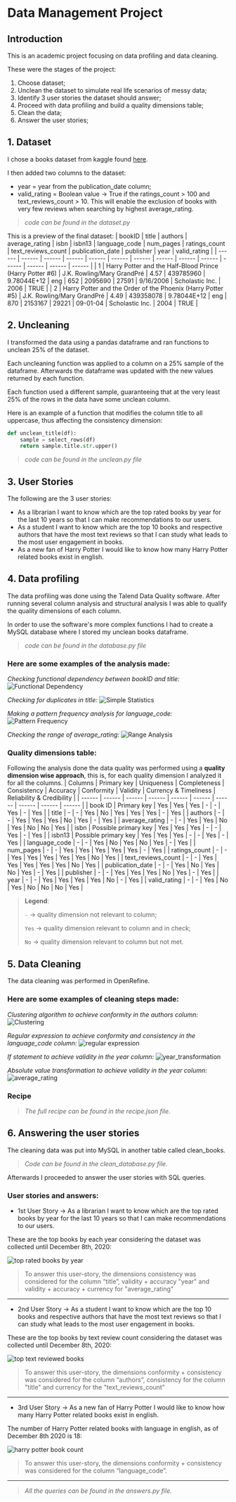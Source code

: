 # Data Management Project

## Introduction

This is an academic project focusing on data profiling and data cleaning.

These were the stages of the project:
1. Choose dataset;
2. Unclean the dataset to simulate real life scenarios of messy data;
3. Identify 3 user stories the dataset should answer;
4. Proceed with data profiling and build a quality dimensions table;
5. Clean the data;
6. Answer the user stories;

## 1. Dataset

I chose a books dataset from kaggle found [here][kaggle].

I then added two columns to the dataset:
- year = year from the publication_date column;
- valid_rating = Boolean value &#8594; True if the ratings_count > 100 and text_reviews_count > 10. This will enable the exclusion of books with very few reviews when searching by highest average_rating.

> *code can be found in the dataset.py*

This is a preview of the final dataset:
| bookID | title | authors | average_rating | isbn | isbn13 | language_code | num_pages | ratings_count | text_reviews_count | publication_date | publisher | year | valid_rating |
| ------ | ------ | ------ | ------ | ------ | ------ | ------ | ------ | ------ | ------ | ------ | ------ | ------ | ------ |
| 1	| Harry Potter and the Half-Blood Prince (Harry Potter  #6)	| J.K. Rowling/Mary GrandPré |	4.57 | 439785960 |	9.78044E+12 | eng |	652	| 2095690 |	27591 |	9/16/2006 |	Scholastic Inc. | 2006 | TRUE |
| 2 | Harry Potter and the Order of the Phoenix (Harry Potter  #5) | J.K. Rowling/Mary GrandPré | 4.49 | 439358078 | 9.78044E+12 | eng |	870 | 2153167 |	29221 |	09-01-04 | Scholastic Inc. | 2004 | TRUE |

## 2. Uncleaning 

I transformed the data using a pandas dataframe and ran functions to unclean 25% of the dataset.

Each uncleaning function was applied to a column on a 25% sample of the dataframe. Afterwards the dataframe was updated with the new values returned by each function.

Each function used a different sample, guaranteeing that at the very least 25% of the rows in the data have some unclean column.

Here is an example of a function that modifies the column title to all uppercase, thus affecting the consistency dimension:

```python
def unclean_title(df):
    sample = select_rows(df)
    return sample.title.str.upper()
```

> *code can be found in the unclean.py file*

## 3. User Stories

The following are the 3 user stories:
- As a librarian I want to know which are the top rated books by year for the last 10 years so that I can make recommendations to our users.
- As a student I want to know which are the top 10 books and respective authors that have the most text reviews so that I can study what leads to the most user engagement in books.
- As a new fan of Harry Potter I would like to know how many Harry Potter related books exist in english.


## 4. Data profiling

The data profiling was done using the Talend Data Quality software. After running several column analysis and structural analysis I was able to qualify the quality dimensions of each column.

In order to use the software's more complex functions I had to create a MySQL database where I stored my unclean books dataframe.

> *code can be found in the database.py file*

### Here are some examples of the analysis made:

*Checking functional dependency between bookID and title:*
![Functional Dependency]

*Checking for duplicates in title:*
![Simple Statistics]

*Making a pattern frequency analysis for language_code:*
![Pattern Frequency]

*Checking the range of average_rating:*
![Range Analysis]

### Quality dimensions table:
Following the analysis done the data quality was performed using a **quality dimension wise approach**, this is, for each quality dimension I analyzed it for all the columns.
| Columns | Primary key | Uniqueness | Completeness | Consistency | Accuracy | Conformity | Validity | Currency & Timeliness | Reliability & Credibility |
| ------ | ------ | ------ | ------ | ------ | ------ | ------ | ------ | ------ | ------ |
| book ID | Primary key | Yes | Yes | Yes | - | - | Yes | - | Yes |
| title | - | - | Yes | No | Yes | Yes | Yes | - | Yes |
| authors | - | - | Yes | Yes | Yes | No | Yes | - | Yes |
| average_rating | - | - | Yes | Yes | No | Yes | No | No | Yes |
| isbn | Possible primary key | Yes | Yes | Yes | - | - | Yes | - | Yes |
| isbn13 | Possible primary key | Yes | Yes | Yes | - | - | Yes | - | Yes |
| language_code | - | - | Yes | No | Yes | No | Yes | - | Yes |
| num_pages | - | - | Yes | Yes | Yes | Yes | Yes | - | Yes |
| ratings_count | - | - | Yes | Yes | Yes | Yes | Yes | No | Yes |
| text_reviews_count | - | - | Yes | Yes | Yes | Yes | Yes | No | Yes |
| publication_date | - | - | Yes | No | Yes | No | Yes | - | Yes |
| publisher | - | - | Yes | Yes | Yes | No | Yes | - | Yes |
| year | - | - | Yes | Yes | Yes | Yes | No | - | Yes |
| valid_rating | - | - | Yes | No | Yes | No | No | No | Yes |
> **Legend**:
>
> `-` &#8594; quality dimension not relevant to column;
>
> `Yes` &#8594; quality dimension relevant to column and in check;
>
> `No` &#8594; quality dimension relevant to column but not met.

## 5. Data Cleaning

The data cleaning was performed in OpenRefine.

### Here are some examples of cleaning steps made:

*Clustering algorithm to achieve conformity in the authors column:*
![Clustering]

*Regular expression to achieve conformity and consistency in the language_code column:*
![regular expression]

*If statement to achieve validity in the year column:*
![year_transformation]

*Absolute value transformation to achieve validity in the year column:*
![average_rating]

### Recipe

> *The full recipe can be found in the recipe.json file.* 

## 6. Answering the user stories

The cleaning data was put into MySQL in another table called clean_books.

> *Code can be found in the clean_database.py file.* 

Afterwards I proceeded to answer the user stories with SQL queries.

### User stories and answers:

- 1st User Story &#8594; As a librarian I want to know which are the top rated books by year for the last 10 years so that I can make recommendations to our users.

These are the top books by each year considering the dataset was collected until December 8th, 2020:

![top rated books by year]

>To answer this user-story, the dimensions consistency was considered for the column “title”, validity + accuracy "year" and validity + accuracy + currency for "average_rating"

---

- 2nd User Story &#8594; As a student I want to know which are the top 10 books and respective authors that have the most text reviews so that I can study what leads to the most user engagement in books.

These are the top books by text review count considering the dataset was collected until December 8th, 2020:

![top text reviewed books]

>To answer this user-story, the dimensions conformity + consistency was considered for the column “authors”, consistency for the column "title" and currency for the "text_reviews_count"

---

- 3rd User Story &#8594; As a new fan of Harry Potter I would like to know how many Harry Potter related books exist in english.

The number of Harry Potter related books with language in english, as of December 8th 2020 is 18:

![harry potter book count]

>To answer this user-story, the dimensions conformity + consistency was considered for the column “language_code”.

---

> *All the queries can be found in the answers.py file.* 

[//]: # (These are reference links they get stripped out when the markdown processor does its job)

   [OpenRefine Permalink]: <http://127.0.0.1:3333/project?project=1706991223211&ui=%7B%22facets%22%3A%5B%5D%7D>
   [kaggle]: <https://www.kaggle.com/jealousleopard/goodreadsbooks>
   [google search]: <https://www.google.de/search?q=isbn%3A+0471780936>
   [Functional Dependency]: https://s3.us-west-2.amazonaws.com/secure.notion-static.com/bc993805-404c-4bf6-99f3-1b2a4d927cd8/data_profiling_functional_dependency.png?X-Amz-Algorithm=AWS4-HMAC-SHA256&X-Amz-Content-Sha256=UNSIGNED-PAYLOAD&X-Amz-Credential=AKIAT73L2G45EIPT3X45%2F20220314%2Fus-west-2%2Fs3%2Faws4_request&X-Amz-Date=20220314T120853Z&X-Amz-Expires=86400&X-Amz-Signature=31ab8fcb30ff7c4b5748e47d5977d41400b87cc3b9cfb24021d27ba197c52f29&X-Amz-SignedHeaders=host&response-content-disposition=filename%20%3D%22data_profiling_functional_dependency.png%22&x-id=GetObject
   [Simple Statistics]: https://s3.us-west-2.amazonaws.com/secure.notion-static.com/793a2f9d-9a22-46c1-a632-ee03efb42da7/data_profiling_2.png?X-Amz-Algorithm=AWS4-HMAC-SHA256&X-Amz-Content-Sha256=UNSIGNED-PAYLOAD&X-Amz-Credential=AKIAT73L2G45EIPT3X45%2F20220314%2Fus-west-2%2Fs3%2Faws4_request&X-Amz-Date=20220314T121324Z&X-Amz-Expires=86400&X-Amz-Signature=acc3c0931b778bdc6d1108c4b97dd88de85d08136fedbd5c52cd1fbd91b678d6&X-Amz-SignedHeaders=host&response-content-disposition=filename%20%3D%22data_profiling_2.png%22&x-id=GetObject
   [Pattern Frequency]: https://s3.us-west-2.amazonaws.com/secure.notion-static.com/5640d5ea-435a-4f73-95f9-754ae294b566/data_profiling_pattern_frequency_analysis_language_code.png?X-Amz-Algorithm=AWS4-HMAC-SHA256&X-Amz-Content-Sha256=UNSIGNED-PAYLOAD&X-Amz-Credential=AKIAT73L2G45EIPT3X45%2F20220314%2Fus-west-2%2Fs3%2Faws4_request&X-Amz-Date=20220314T120848Z&X-Amz-Expires=86400&X-Amz-Signature=8303a63cc8a0b9914a26c5c5ff9972f7aefc20d09b428912cb2106b50dbcf999&X-Amz-SignedHeaders=host&response-content-disposition=filename%20%3D%22data_profiling_pattern_frequency_analysis_language_code.png%22&x-id=GetObject
   [Range Analysis]: https://s3.us-west-2.amazonaws.com/secure.notion-static.com/e8aa87a5-0d93-455b-8122-2f974ae382bf/data_profiling_numerical_functions.png?X-Amz-Algorithm=AWS4-HMAC-SHA256&X-Amz-Content-Sha256=UNSIGNED-PAYLOAD&X-Amz-Credential=AKIAT73L2G45EIPT3X45%2F20220314%2Fus-west-2%2Fs3%2Faws4_request&X-Amz-Date=20220314T120845Z&X-Amz-Expires=86400&X-Amz-Signature=091b2bafabb26ccdf344ebfff6872b37718013c5db467bb42e66974e9afbc549&X-Amz-SignedHeaders=host&response-content-disposition=filename%20%3D%22data_profiling_numerical_functions.png%22&x-id=GetObject
   [Clustering]: https://s3.us-west-2.amazonaws.com/secure.notion-static.com/6b2c2542-b4f3-43d4-8fc4-e3fe6461495c/data_cleaning_clustering.png?X-Amz-Algorithm=AWS4-HMAC-SHA256&X-Amz-Content-Sha256=UNSIGNED-PAYLOAD&X-Amz-Credential=AKIAT73L2G45EIPT3X45%2F20220314%2Fus-west-2%2Fs3%2Faws4_request&X-Amz-Date=20220314T132006Z&X-Amz-Expires=86400&X-Amz-Signature=f3f28da61e4ad01e7520e7a804185a8d7dffc453d9ba5bf1c5c97f5b49f3812f&X-Amz-SignedHeaders=host&response-content-disposition=filename%20%3D%22data_cleaning_clustering.png%22&x-id=GetObject
   [year_transformation]: https://s3.us-west-2.amazonaws.com/secure.notion-static.com/91ba6510-ee3b-4e1b-97af-7997f1f06195/data_cleaning_year.png?X-Amz-Algorithm=AWS4-HMAC-SHA256&X-Amz-Content-Sha256=UNSIGNED-PAYLOAD&X-Amz-Credential=AKIAT73L2G45EIPT3X45%2F20220314%2Fus-west-2%2Fs3%2Faws4_request&X-Amz-Date=20220314T170538Z&X-Amz-Expires=86400&X-Amz-Signature=84a3d010ca1f17c1b4c7372397d24769ca3e810ca38d1e30db9f333ac6d7b370&X-Amz-SignedHeaders=host&response-content-disposition=filename%20%3D%22data_cleaning_year.png%22&x-id=GetObject
   [average_rating]: https://s3.us-west-2.amazonaws.com/secure.notion-static.com/e9efa84e-80d7-4533-8fed-3f7eb4ab0554/data_cleaning_absolute.png?X-Amz-Algorithm=AWS4-HMAC-SHA256&X-Amz-Content-Sha256=UNSIGNED-PAYLOAD&X-Amz-Credential=AKIAT73L2G45EIPT3X45%2F20220314%2Fus-west-2%2Fs3%2Faws4_request&X-Amz-Date=20220314T170535Z&X-Amz-Expires=86400&X-Amz-Signature=86d037cefb310ee06fdfbe1ee3c69c4d23afed9f0f8be2d74f01c0cce73c80c2&X-Amz-SignedHeaders=host&response-content-disposition=filename%20%3D%22data_cleaning_absolute.png%22&x-id=GetObject
   [regular expression]: https://s3.us-west-2.amazonaws.com/secure.notion-static.com/f9173df2-ef9d-41be-8893-7592c8fababd/data_cleaning_language_code.png?X-Amz-Algorithm=AWS4-HMAC-SHA256&X-Amz-Content-Sha256=UNSIGNED-PAYLOAD&X-Amz-Credential=AKIAT73L2G45EIPT3X45%2F20220314%2Fus-west-2%2Fs3%2Faws4_request&X-Amz-Date=20220314T170531Z&X-Amz-Expires=86400&X-Amz-Signature=ce38577bb98dbb792a10482d72ed4c208d0084af84827e8de579a85db2a88863&X-Amz-SignedHeaders=host&response-content-disposition=filename%20%3D%22data_cleaning_language_code.png%22&x-id=GetObject
   [top rated books by year]: https://s3.us-west-2.amazonaws.com/secure.notion-static.com/a560fe56-324f-4a64-8ac0-e1c9c9a8df93/top_rated_books_by_year.png?X-Amz-Algorithm=AWS4-HMAC-SHA256&X-Amz-Content-Sha256=UNSIGNED-PAYLOAD&X-Amz-Credential=AKIAT73L2G45EIPT3X45%2F20220314%2Fus-west-2%2Fs3%2Faws4_request&X-Amz-Date=20220314T182934Z&X-Amz-Expires=86400&X-Amz-Signature=8c4916b7ac598122f95e5d51e8cf905802b77a8575b4a42324db40d4af2f6abb&X-Amz-SignedHeaders=host&response-content-disposition=filename%20%3D%22top_rated_books_by_year.png%22&x-id=GetObject
   [top text reviewed books]: https://s3.us-west-2.amazonaws.com/secure.notion-static.com/3f85fea2-df2c-4791-8024-f5e5ba04e49d/top_text_reviewed_books.png?X-Amz-Algorithm=AWS4-HMAC-SHA256&X-Amz-Content-Sha256=UNSIGNED-PAYLOAD&X-Amz-Credential=AKIAT73L2G45EIPT3X45%2F20220314%2Fus-west-2%2Fs3%2Faws4_request&X-Amz-Date=20220314T182931Z&X-Amz-Expires=86400&X-Amz-Signature=000435be5780a38dd6651eaca523206ec6a737fbb44c2578c75940a4047cc0ba&X-Amz-SignedHeaders=host&response-content-disposition=filename%20%3D%22top_text_reviewed_books.png%22&x-id=GetObject
   [harry potter book count]: https://s3.us-west-2.amazonaws.com/secure.notion-static.com/8750621c-4584-4084-8e68-85c81b2d32d6/how_many_harry_potter_books.png?X-Amz-Algorithm=AWS4-HMAC-SHA256&X-Amz-Content-Sha256=UNSIGNED-PAYLOAD&X-Amz-Credential=AKIAT73L2G45EIPT3X45%2F20220314%2Fus-west-2%2Fs3%2Faws4_request&X-Amz-Date=20220314T182929Z&X-Amz-Expires=86400&X-Amz-Signature=d2a52d5c5d1ce91627463b08aba99f9623debc868d3a262266f70621c196771b&X-Amz-SignedHeaders=host&response-content-disposition=filename%20%3D%22how_many_harry_potter_books.png%22&x-id=GetObject
